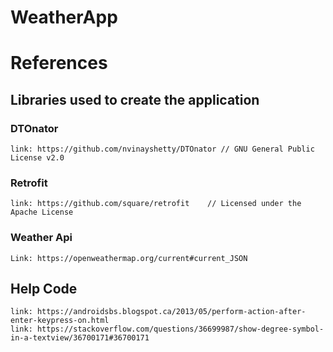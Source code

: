 # WeatherApp
# References
## Libraries used to create the application
  ### DTOnator
    link: https://github.com/nvinayshetty/DTOnator // GNU General Public License v2.0
  ### Retrofit
    link: https://github.com/square/retrofit    // Licensed under the Apache License
  ### Weather Api
    Link: https://openweathermap.org/current#current_JSON   

  ## Help Code
    link: https://androidsbs.blogspot.ca/2013/05/perform-action-after-enter-keypress-on.html
    link: https://stackoverflow.com/questions/36699987/show-degree-symbol-in-a-textview/36700171#36700171
